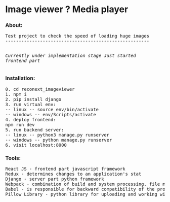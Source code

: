 # Image viewer ? Media player

<h3>About:</h3>
<pre>
Test project to check the speed of loading huge images
------------------------------------------------------

*Currently under implementation stage*
*Just started frontend part*
</pre>

<h3>Installation:</h3>
<pre>
0. cd reconext_imageviewer
1. npm i
2. pip install django 
3. run virtual env:
-- linux -- source env/bin/activate 
-- windows -- env/Scripts/activate
4. deploy frontend:
npm run dev
5. run backend server: 
-- linux -- python3 manage.py runserver
-- windows -- python manage.py runserver
6. visit localhost:8000
</pre>

<h3>Tools:</h3>
<pre>
React JS - frontend part javascript framework 
Redux - determines changes to an application's stat
Django - server part python framework
Webpack - combination of build and system processing, file minification 
Babel - is responsible for backward compatibility of the program
Pillow Library - python library for uploading and working with pictures
</pre>
